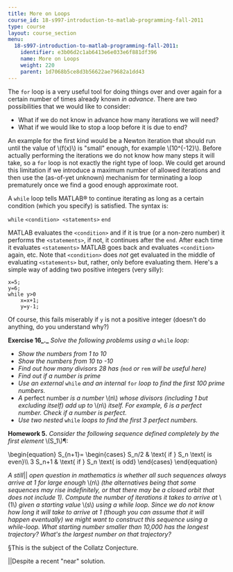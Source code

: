 ```yaml
---
title: More on Loops
course_id: 18-s997-introduction-to-matlab-programming-fall-2011
type: course
layout: course_section
menu:
  18-s997-introduction-to-matlab-programming-fall-2011:
    identifier: e3b06d2c1ab6413e6e033e6f881df396
    name: More on Loops
    weight: 220
    parent: 1d7068b5ce8d3b56622ae79682a1dd43
---
```

The `for` loop is a very useful tool for doing things over and over again for a certain number of times already known _in advance_. There are two possibilities that we would like to consider:

*   What if we do not know in advance how many iterations we will need?
*   What if we would like to stop a loop before it is due to end?

An example for the first kind would be a Newton iteration that should run until the value of \\(f(x)\\) is "small" enough, for example \\(10^{-12}\\). Before actually performing the iterations we do not know how many steps it will take, so a `for` loop is not exactly the right type of loop. We could get around this limitation if we introduce a maximum number of allowed iterations and then use the (as-of-yet unknown) mechanism for terminating a loop prematurely once we find a good enough approximate root.

A `while` loop tells MATLAB® to continue iterating as long as a certain condition (which you specify) is satisfied. The syntax is:

`while` `<condition>
   <statements>` `end`

MATLAB evaluates the `<condition>` and if it is true (or a non-zero number) it performs the `<statements>`, if not, it continues after the `end`. After each time it evaluates `<statements>` MATLAB goes back and evaluates `<condition>` again, etc. Note that `<condition>` does _not_ get evaluated in the middle of evaluating `<statements>` but, rather, only before evaluating them. Here's a simple way of adding two positive integers (very silly):

    x=5;
    y=6;
    while y>0
        x=x+1;
        y=y-1;
    

Of course, this fails miserably if `y` is not a positive integer (doesn't do anything, do you understand why?)

**Exercise 16_._** _Solve the following problems using a_ `while` _loop:_

*   _Show the numbers from 1 to 10_
*   _Show the numbers from 10 to -10_
*   _Find out how many divisors 28 has (_`mod` _or_ `rem` _will be useful here)_
*   _Find out if a number is prime_
*   _Use an external_ `while` _and an internal_ `for` _loop to find the first 100 prime numbers._
*   _A_ perfect number _is a number_ \\(n\\) _whose divisors (including 1 but excluding itself) add up to_ \\(n\\) _itself. For example, 6 is a perfect number. Check if a number is perfect._
*   _Use two nested_ `while` _loops to find the first 3 perfect numbers._

**Homework 5.** _Consider the following sequence defined completely by the first element_ \\(S\_1\\)¶:

\\begin{equation} S\_{n+1}= \\begin{cases} S\_n/2 & \\text{ if } S\_n \\text{ is even}\\\\ 3 S\_n+1 & \\text{ if } S\_n \\text{ is odd} \\end{cases} \\end{equation}

_A still_|| _open question in mathematics is whether all such sequences always arrive at 1 for large enough_ \\(n\\) _(the alternatives being that some sequences may rise indefinitely, or that there may be a closed orbit that does not include 1). Compute the number of iterations it takes to arrive at_ \\(1\\) _given a starting value_ \\(s\\) _using a while loop. Since we do not know how long it will take to arrive at 1 (though you can assume that it will happen eventually) we might want to construct this sequence using a while-loop. What starting number smaller than 10,000 has the longest trajectory? What's the largest number on that trajectory?_

§This is the subject of the Collatz Conjecture.

||Despite a recent "near" solution.
